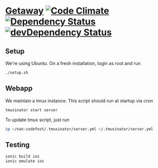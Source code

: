 # [Getaway](http://178.62.185.207) [![Code Climate](http://img.shields.io/codeclimate/github/ethz-nus/nan-codefest.svg)](https://codeclimate.com/github/ethz-nus/nan-codefest) [![Dependency Status](http://img.shields.io/david/ethz-nus/nan-codefest.svg)](https://david-dm.org/ethz-nus/nan-codefest.svg) [![devDependency Status](http://img.shields.io/david/dev/ethz-nus/nan-codefest.svg)](https://david-dm.org/ethz-nus/nan-codefest.svg#info=devDependencies)

## Setup

We're using Ubuntu. On a fresh installation, login as root and run

  ```sh
  ./setup.sh
  ```

## Webapp

  We maintain a tmux instance. This script should run at startup via cron

  ```sh
  tmuxinator start server
  ```

  To update tmux script, just run

  ```sh
  cp ~/nan-codefest/.tmuxinator/server.yml ~/.tmuxinator/server.yml
  ```


## Testing

  ```sh
  ionic build ios
  ionic emulate ios
  ```
